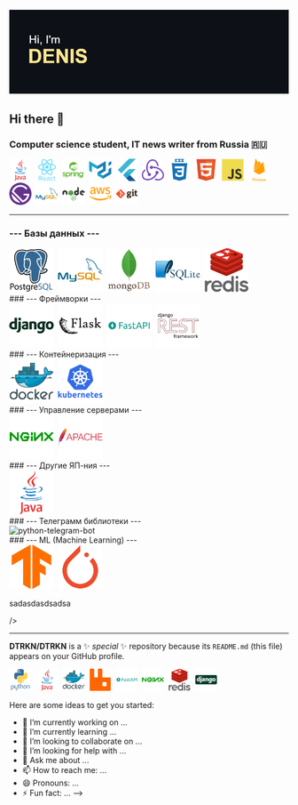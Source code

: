 ![](https://github.com/DTRKN/DTRKN/blob/main/download.png) 

## Hi there 👋
### Computer science student, IT news writer from Russia 🇷🇺

<div>
  <img src="https://github.com/devicons/devicon/blob/master/icons/java/java-original-wordmark.svg" title="Java" alt="Java" width="40" height="40"/>&nbsp;
  <img src="https://github.com/devicons/devicon/blob/master/icons/react/react-original-wordmark.svg" title="React" alt="React" width="40" height="40"/>&nbsp;
  <img src="https://github.com/devicons/devicon/blob/master/icons/spring/spring-original-wordmark.svg" title="Spring" alt="Spring" width="40" height="40"/>&nbsp;
  <img src="https://github.com/devicons/devicon/blob/master/icons/materialui/materialui-original.svg" title="Material UI" alt="Material UI" width="40" height="40"/>&nbsp;
  <img src="https://github.com/devicons/devicon/blob/master/icons/flutter/flutter-original.svg" title="Flutter" alt="Flutter" width="40" height="40"/>&nbsp;
  <img src="https://github.com/devicons/devicon/blob/master/icons/redux/redux-original.svg" title="Redux" alt="Redux " width="40" height="40"/>&nbsp;
  <img src="https://github.com/devicons/devicon/blob/master/icons/css3/css3-plain-wordmark.svg"  title="CSS3" alt="CSS" width="40" height="40"/>&nbsp;
  <img src="https://github.com/devicons/devicon/blob/master/icons/html5/html5-original.svg" title="HTML5" alt="HTML" width="40" height="40"/>&nbsp;
  <img src="https://github.com/devicons/devicon/blob/master/icons/javascript/javascript-original.svg" title="JavaScript" alt="JavaScript" width="40" height="40"/>&nbsp;
  <img src="https://github.com/devicons/devicon/blob/master/icons/firebase/firebase-plain-wordmark.svg" title="Firebase" alt="Firebase" width="40" height="40"/>&nbsp;
  <img src="https://github.com/devicons/devicon/blob/master/icons/gatsby/gatsby-original.svg" title="Gatsby"  alt="Gatsby" width="40" height="40"/>&nbsp;
  <img src="https://github.com/devicons/devicon/blob/master/icons/mysql/mysql-original-wordmark.svg" title="MySQL"  alt="MySQL" width="40" height="40"/>&nbsp;
  <img src="https://github.com/devicons/devicon/blob/master/icons/nodejs/nodejs-original-wordmark.svg" title="NodeJS" alt="NodeJS" width="40" height="40"/>&nbsp;
  <img src="https://github.com/devicons/devicon/blob/master/icons/amazonwebservices/amazonwebservices-plain-wordmark.svg" title="AWS" alt="AWS" width="40" height="40"/>&nbsp;
  <img src="https://github.com/devicons/devicon/blob/master/icons/git/git-original-wordmark.svg" title="Git" **alt="Git" width="40" height="40"/>
</div>

____________________________________________________________
### --- Базы данных ---
<div> <img src="https://github.com/devicons/devicon/blob/master/icons/postgresql/postgresql-original-wordmark.svg" title="PostgreSQL" alt="PostgreSQL" width="80" height="80"/>&nbsp; 
  <img src="https://github.com/devicons/devicon/blob/master/icons/mysql/mysql-original-wordmark.svg" title="MySQL" alt="MySQL" width="80" height="80"/>&nbsp; 
  <img src="https://github.com/devicons/devicon/blob/master/icons/mongodb/mongodb-original-wordmark.svg" title="MongoDB" alt="MongoDB" width="80" height="80"/>&nbsp; 
  <img src="https://github.com/devicons/devicon/blob/master/icons/sqlite/sqlite-original-wordmark.svg" title="SQLite" alt="SQLite" width="80" height="80"/>&nbsp;
  <img src="https://github.com/devicons/devicon/blob/master/icons/redis/redis-original-wordmark.svg" title="Redis" alt="Redis" width="80" height="80"/>&nbsp; 
</div>
### --- Фреймворки ---
<div>
  <img src="https://github.com/devicons/devicon/blob/master/icons/django/django-plain-wordmark.svg" title="Django" alt="Django" width="80" height="80"/>&nbsp; 
  <img src="https://github.com/devicons/devicon/blob/master/icons/flask/flask-original-wordmark.svg" title="Flask" alt="Flask" width="80" height="80"/>&nbsp;
  <img src="https://github.com/devicons/devicon/blob/master/icons/fastapi/fastapi-original-wordmark.svg" title="FastAPI" alt="FastAPI" width="80" height="80"/>&nbsp;
  <img src="https://github.com/devicons/devicon/blob/master/icons/djangorest/djangorest-original-wordmark.svg" title="DjangoREST" alt="DjangoREST" width="80" height="80"/>&nbsp;
</div>
### --- Контейнеризация ---
<div> 
  <img src="https://github.com/devicons/devicon/blob/master/icons/docker/docker-original-wordmark.svg" title="Docker" alt="Docker" width="80" height="80"/>&nbsp; 
  <img src="https://github.com/devicons/devicon/blob/master/icons/kubernetes/kubernetes-plain-wordmark.svg" title="Kubernetes" alt="Kubernetes" width="80" height="80"/>&nbsp; 
</div>
### --- Управление серверами ---
<div>
  <img src="https://github.com/devicons/devicon/blob/master/icons/nginx/nginx-original.svg" title="NGINX" alt="NGINX" width="80" height="80"/>&nbsp; 
  <img src="https://github.com/devicons/devicon/blob/master/icons/apache/apache-original-wordmark.svg" title="Apache" alt="Apache" width="80" height="80"/>&nbsp;
</div>
### --- Другие ЯП-ния ---
<div>
  <img src="https://github.com/devicons/devicon/blob/master/icons/java/java-original-wordmark.svg" title="Java" alt="Java" width="80" height="80"/>&nbsp; 
</div>
### --- Телеграмм библиотеки ---
<div>
  <img src="https://github.com/dheereshagrwal/colored-icons/blob/master/public/logos/telegram/telegram.svg" title="python-telegram-bot" alt="python-telegram-bot" width="80" height="80"/>&nbsp; 
</div>
### --- ML (Machine Learning) ---
<div> 
  <img src="https://github.com/devicons/devicon/blob/master/icons/tensorflow/tensorflow-original.svg" title="TensorFlow" alt="TensorFlow" width="80" height="80"/>&nbsp; 
  <img src="https://github.com/devicons/devicon/blob/master/icons/pytorch/pytorch-original.svg" title="PyTorch" alt="PyTorch" width="80" height="80"/>&nbsp; 
</div>





sadasdasdsadsa
<link
  rel="stylesheet"
  href="https://cdn.jsdelivr.net/gh/dheereshagrwal/colored-icons@1.7.8/src/app/ci.min.css"

<i class="ci ci-postman ci-2x ci-invert"></i>
<i class="ci ci-postman ci-10x ci-invert"></i>
<i class="ci ci-postman ci-2x ci-invert"></i>
/>

<i class="ci ci-postman ci-2x ci-invert"></i>
<i class="ci ci-postman ci-10x ci-invert"></i>
<i class="ci ci-postman ci-2x ci-invert"></i>




____________________________________________________________

**DTRKN/DTRKN** is a ✨ _special_ ✨ repository because its `README.md` (this file) appears on your GitHub profile.

<div>
  <img src="https://github.com/devicons/devicon/blob/master/icons/python/python-original-wordmark.svg" title="Python" alt="Python" width="40" height="40"/>&nbsp;
  <img src="https://github.com/devicons/devicon/blob/master/icons/java/java-original-wordmark.svg" title="Java" alt="Java" width="40" height="40"/>&nbsp;
  <img src="https://github.com/devicons/devicon/blob/master/icons/docker/docker-original-wordmark.svg" title="Docker" alt="Docker" width="40" height="40"/>&nbsp;
  <img src="https://github.com/devicons/devicon/blob/master/icons/rabbitmq/rabbitmq-original.svg" title="RabbitMQ" alt="RabbitMQ" width="40" height="40"/>&nbsp;
  <img src="https://github.com/devicons/devicon/blob/master/icons/fastapi/fastapi-original-wordmark.svg" title="FASTAPI" alt="FASTAPI" width="40" height="40"/>&nbsp;
  <img src="https://github.com/devicons/devicon/blob/master/icons/nginx/nginx-original.svg" title="NGINX" alt="NGINX" width="40" height="40"/>&nbsp;
  <img src="https://github.com/devicons/devicon/blob/master/icons/redis/redis-original-wordmark.svg" title="Redis" alt="Redis" width="40" height="40"/>&nbsp;
  <img src="https://github.com/devicons/devicon/blob/master/icons/django/django-original.svg" title="Django" alt="Django" width="40" height="40"/>&nbsp;
</div>



Here are some ideas to get you started:

- 🔭 I’m currently working on ...
- 🌱 I’m currently learning ...
- 👯 I’m looking to collaborate on ...
- 🤔 I’m looking for help with ...
- 💬 Ask me about ...
- 📫 How to reach me: ...
- 😄 Pronouns: ...
- ⚡ Fun fact: ...
-->
